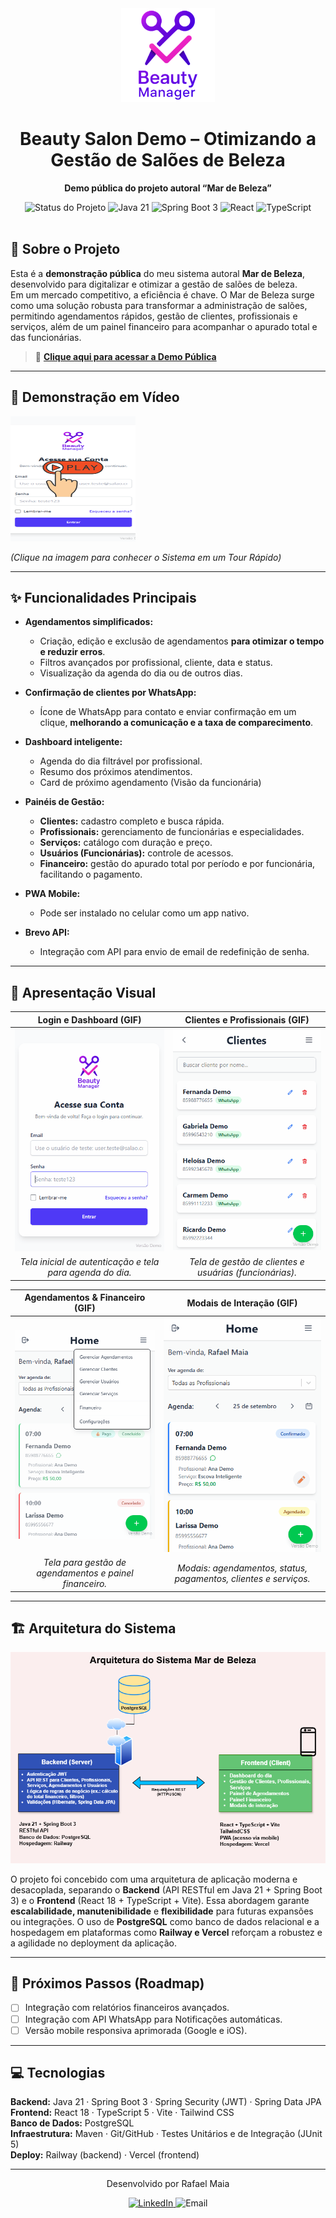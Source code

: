 <div align="center">
  <img src="assets/logo.png" alt="Logo Beauty Salon Demo" width="150"/>
  <h1>Beauty Salon Demo – Otimizando a Gestão de Salões de Beleza</h1>
  <p><strong>Demo pública do projeto autoral “Mar de Beleza”</strong></p>
</div>

<div align="center">
  <img src="https://img.shields.io/badge/status-online-green" alt="Status do Projeto"/>
  <img src="https://img.shields.io/badge/Java-21-blue?logo=openjdk" alt="Java 21"/>
  <img src="https://img.shields.io/badge/Spring_Boot-3-green?logo=spring" alt="Spring Boot 3"/>
  <img src="https://img.shields.io/badge/React-18-blue?logo=react" alt="React"/>
  <img src="https://img.shields.io/badge/TypeScript-5-blue?logo=typescript" alt="TypeScript"/>
</div>

<br>

## 📝 Sobre o Projeto

Esta é a **demonstração pública** do meu sistema autoral **Mar de Beleza**, desenvolvido para digitalizar e otimizar a gestão de salões de beleza.  
Em um mercado competitivo, a eficiência é chave. O Mar de Beleza surge como uma solução robusta para transformar a administração de salões, permitindo agendamentos rápidos, gestão de clientes, profissionais e serviços, além de um painel financeiro para acompanhar o apurado total e das funcionárias.

> 🔗 **[Clique aqui para acessar a Demo Pública](https://beauty-manager-demo.vercel.app/)**

---

## 🎥 Demonstração em Vídeo

<a href="https://youtube.com/shorts/UqqQMcTpQAY?feature=share" target="_blank">
  <img src="assets/img_play.png" alt="Assista ao vídeo" width="200" height="200"/>
</a>

*(Clique na imagem para conhecer o Sistema em um Tour Rápido)*

---

## ✨ Funcionalidades Principais

- **Agendamentos simplificados:**  
  - Criação, edição e exclusão de agendamentos **para otimizar o tempo e reduzir erros**.
  - Filtros avançados por profissional, cliente, data e status.
  - Visualização da agenda do dia ou de outros dias.

- **Confirmação de clientes por WhatsApp:**  
  - Ícone de WhatsApp para contato e enviar confirmação em um clique, **melhorando a comunicação e a taxa de comparecimento**.
- **Dashboard inteligente:**  
  - Agenda do dia filtrável por profissional.
  - Resumo dos próximos atendimentos.
  - Card de próximo agendamento (Visão da funcionária)
- **Painéis de Gestão:**
  - **Clientes:** cadastro completo e busca rápida.
  - **Profissionais:** gerenciamento de funcionárias e especialidades.
  - **Serviços:** catálogo com duração e preço.
  - **Usuários (Funcionárias):** controle de acessos.
  - **Financeiro:** gestão do apurado total por período e por funcionária, facilitando o pagamento.
- **PWA Mobile:**  
  - Pode ser instalado no celular como um app nativo.
- **Brevo API:**  
  - Integração com API para envio de email de redefinição de senha.

---

## 📸 Apresentação Visual

| Login e Dashboard (GIF) | Clientes e Profissionais (GIF) |
| :---: | :---: |
| <img src="https://github.com/rafaelmaiia/portfolio-mar-de-beleza/blob/main/assets/login_dashboard.gif" alt="Login e Dashboard" width="300"/> | <img src="https://github.com/rafaelmaiia/portfolio-mar-de-beleza/blob/main/assets/clientes_usuarios.gif" alt="Clientes e Profissionais" width="300"/> |
| *Tela inicial de autenticação e tela para agenda do dia.* | *Tela de gestão de clientes e usuárias (funcionárias).* |

| Agendamentos & Financeiro (GIF) | Modais de Interação (GIF) |
| :---: | :---: |
| <img src="https://github.com/rafaelmaiia/portfolio-mar-de-beleza/blob/main/assets/agendamentos_financeiro.gif" alt="Agendamentos e Financeiro" width="300"/> | <img src="https://github.com/rafaelmaiia/portfolio-mar-de-beleza/blob/main/assets/modais_interacao.gif" alt="Modais de Interação" width="300"/> |
| *Tela para gestão de agendamentos e painel financeiro.* | *Modais: agendamentos, status, pagamentos, clientes e serviços.* |

---

## 🏗️ Arquitetura do Sistema

![Arquitetura do Sistema](https://github.com/rafaelmaiia/portfolio-mar-de-beleza/blob/main/assets/arquitetura_salon_app.png)

O projeto foi concebido com uma arquitetura de aplicação moderna e desacoplada, separando o **Backend** (API RESTful em Java 21 + Spring Boot 3) e o **Frontend** (React 18 + TypeScript + Vite). Essa abordagem garante **escalabilidade, manutenibilidade** e **flexibilidade** para futuras expansões ou integrações. O uso de **PostgreSQL** como banco de dados relacional e a hospedagem em plataformas como **Railway e Vercel** reforçam a robustez e a agilidade no deployment da aplicação.

---

## 🚀 Próximos Passos (Roadmap)

- [ ] Integração com relatórios financeiros avançados.
- [ ] Integração com API WhatsApp para Notificações automáticas.
- [ ] Versão mobile responsiva aprimorada (Google e iOS).

---

## 💻 Tecnologias

**Backend:** Java 21 · Spring Boot 3 · Spring Security (JWT) · Spring Data JPA  
**Frontend:** React 18 · TypeScript 5 · Vite · Tailwind CSS  
**Banco de Dados:** PostgreSQL  
**Infraestrutura:** Maven · Git/GitHub · Testes Unitários e de Integração (JUnit 5)  
**Deploy:** Railway (backend) · Vercel (frontend)

---

<div align="center">
  <p>Desenvolvido por Rafael Maia</p>
  <a href="https://www.linkedin.com/in/rafaelmaiia/" target="_blank">
    <img src="https://img.shields.io/badge/LinkedIn-0077B5?style=for-the-badge&logo=linkedin&logoColor=white" alt="LinkedIn"/>
  </a>
  <a href="mailto:rafaelmaia.developer@gmail.com" target="_blank" style="text-decoration:none;">
    <img src="https://img.shields.io/badge/Email-D14836?style=for-the-badge&logo=gmail&logoColor=white" alt="Email"/>
  </a>
</div>
